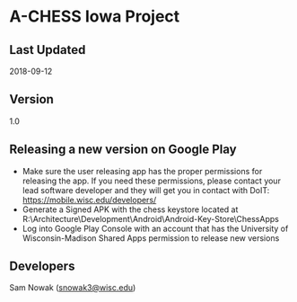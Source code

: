 # A-CHESS Iowa Project

## Last Updated
2018-09-12

## Version
1.0

## Releasing a new version on Google Play

- Make sure the user releasing app has the proper permissions for releasing the app. If you need these permissions, please contact your lead software developer and they will get you in contact with DoIT: https://mobile.wisc.edu/developers/ 
- Generate a Signed APK with the chess keystore located at R:\Architecture\Development\Android\Android-Key-Store\ChessApps
- Log into Google Play Console with an account that has the University of Wisconsin-Madison Shared Apps permission to release new versions

## Developers
Sam Nowak (snowak3@wisc.edu)